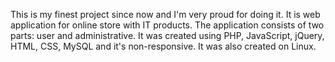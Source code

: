 This is my finest project since now and I'm very proud for doing it. It is web application for online store with IT products. The application consists of two parts: user and administrative. It was created using PHP, JavaScript, jQuery, HTML, CSS, MySQL and it's non-responsive. It was also created on Linux. 
